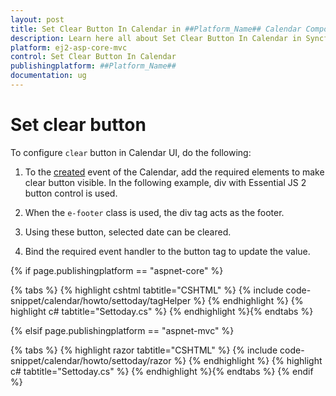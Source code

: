 ```yaml
---
layout: post
title: Set Clear Button In Calendar in ##Platform_Name## Calendar Component
description: Learn here all about Set Clear Button In Calendar in Syncfusion ##Platform_Name## Calendar component and more.
platform: ej2-asp-core-mvc
control: Set Clear Button In Calendar
publishingplatform: ##Platform_Name##
documentation: ug
---
```



# Set clear button

To configure `clear` button in Calendar UI, do the following:

1. To the [created](https://help.syncfusion.com/cr/aspnetcore-js2/Syncfusion.EJ2.Calendars.Calendar.html#Syncfusion_EJ2_Calendars_Calendar_Created)
 event of the Calendar, add the required elements to make clear button visible. In the following example, div with Essential JS 2 button control is used.

2. When the `e-footer` class is used, the div tag acts as the footer.

3. Using these button, selected date can be cleared.

4. Bind the required event handler to the button tag to update the value.

{% if page.publishingplatform == "aspnet-core" %}

{% tabs %}
{% highlight cshtml tabtitle="CSHTML" %}
{% include code-snippet/calendar/howto/settoday/tagHelper %}
{% endhighlight %}
{% highlight c# tabtitle="Settoday.cs" %}
{% endhighlight %}{% endtabs %}

{% elsif page.publishingplatform == "aspnet-mvc" %}

{% tabs %}
{% highlight razor tabtitle="CSHTML" %}
{% include code-snippet/calendar/howto/settoday/razor %}
{% endhighlight %}
{% highlight c# tabtitle="Settoday.cs" %}
{% endhighlight %}{% endtabs %}
{% endif %}


